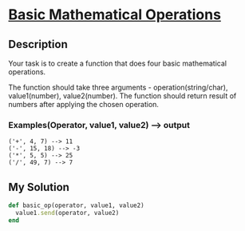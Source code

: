 # [Basic Mathematical Operations](https://www.codewars.com/kata/57356c55867b9b7a60000bd7)

## Description
Your task is to create a function that does four basic mathematical operations.

The function should take three arguments - operation(string/char), value1(number), value2(number).
The function should return result of numbers after applying the chosen operation.

### Examples(Operator, value1, value2) --> output
```
('+', 4, 7) --> 11
('-', 15, 18) --> -3
('*', 5, 5) --> 25
('/', 49, 7) --> 7
```

## My Solution
```ruby
def basic_op(operator, value1, value2)
  value1.send(operator, value2)
end
```
